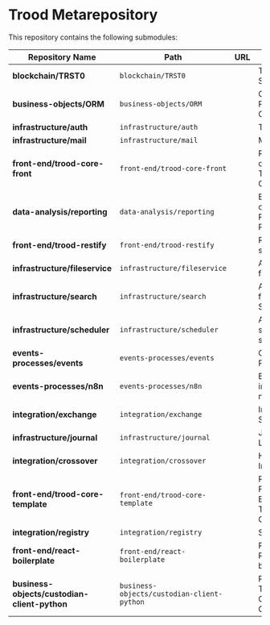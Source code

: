 # Trood Metarepository

This repository contains the following submodules:

| Repository Name | Path | URL | Description |
| --- | --- | --- | --- |
| **blockchain/TRST0** | `blockchain/TRST0` | []() | Trood Revenue Share Token |
| **business-objects/ORM** | `business-objects/ORM` | []() | Custorian, fast PostgreSQL ORM |
| **infrastructure/auth** | `infrastructure/auth` | []() | Trood Auth |
| **infrastructure/mail** | `infrastructure/mail` | []() | Mail Service |
| **front-end/trood-core-front** | `front-end/trood-core-front` | []() | React components for Trood Business Objects |
| **data-analysis/reporting** | `data-analysis/reporting` | []() | Basic reporting over PostgreSQL on Python |
| **front-end/trood-restify** | `front-end/trood-restify` | []() | React/Redux superstructuring |
| **infrastructure/fileservice** | `infrastructure/fileservice` | []() | A lightweight file service |
| **infrastructure/search** | `infrastructure/search` | []() | An HTTP proxy for Sphinx Search |
| **infrastructure/scheduler** | `infrastructure/scheduler` | []() | A lightweight scheduler service |
| **events-processes/events** | `events-processes/events` | []() | Complex Event Processing |
| **events-processes/n8n** | `events-processes/n8n` | []() | BPMN integration with n8n |
| **integration/exchange** | `integration/exchange` | []() | Integration Service |
| **infrastructure/journal** | `infrastructure/journal` | []() | Journaling, Logging |
| **integration/crossover** | `integration/crossover` | []() | Highload Integration |
| **front-end/trood-core-template** | `front-end/trood-core-template` | []() | React/Redux Front-End Boilerplate for Trood Business Objects |
| **integration/registry** | `integration/registry` | []() | Service Registry |
| **front-end/react-boilerplate** | `front-end/react-boilerplate` | []() | Pure React/Zustand boilerplate |
| **business-objects/custodian-client-python** | `business-objects/custodian-client-python` | []() | Python client for Trood Business Objects over Custodian |
